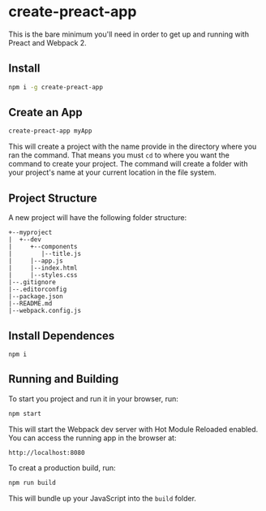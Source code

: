 create-preact-app
=================

This is the bare minimum you'll need in order to get up and running with Preact and Webpack 2.


Install
-------

```bash
npm i -g create-preact-app
```

Create an App
-------------

```bash
create-preact-app myApp
```
This will create a project with the name provide in the directory where you ran the command. That means you must `cd` to where you want the command to create your project. The command will create a folder with your project's name at your current location in the file system.

Project Structure
-----------------
A new project will have the following folder structure:
```
+--myproject
|  +--dev
|     +--components
|        |--title.js
|     |--app.js
|     |--index.html
|     |--styles.css
|--.gitignore
|--.editorconfig
|--package.json
|--README.md
|--webpack.config.js
```


Install Dependences
-------------------

```npm
npm i
````

Running and Building
--------------------

To start you project and run it in your browser, run:

```bash
npm start
```

This will start the Webpack dev server with Hot Module Reloaded enabled. You can access the running app in the browser at:

```
http://localhost:8080
```

To creat a production build, run:

```bash
npm run build
```

This will bundle up your JavaScript into the `build` folder.
